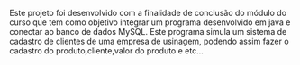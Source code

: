  Este projeto foi desenvolvido com a finalidade de conclusão do módulo do curso que tem como objetivo integrar um programa desenvolvido em java e conectar ao banco de dados MySQL. Este programa simula um sistema de cadastro de clientes de uma empresa de usinagem, podendo assim fazer o cadastro do produto,cliente,valor do produto e etc...

